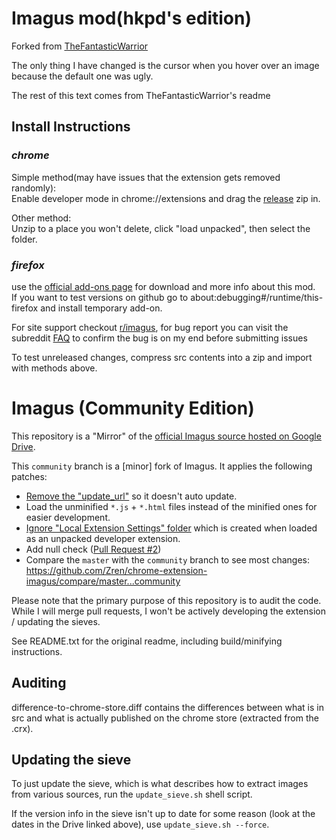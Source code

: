 # Imagus mod(hkpd's edition)

Forked from [TheFantasticWarrior](https://github.com/TheFantasticWarrior/chrome-extension-imagus/)

The only thing I have changed is the cursor when you hover over an image because the default one was ugly.

The rest of this text comes from TheFantasticWarrior's readme

## Install Instructions

### **_chrome_**

Simple method(may have issues that the extension gets removed randomly):  
Enable developer mode in chrome://extensions and drag the [release](https://github.com/TheFantasticWarrior/chrome-extension-imagus/releases) zip in.

Other method:  
Unzip to a place you won't delete, click "load unpacked", then select the folder.

### **_firefox_**

use the [official add-ons page](https://addons.mozilla.org/en-US/firefox/addon/imagus-mod/) for download and more info about this mod.  
If you want to test versions on github go to about:debugging#/runtime/this-firefox and install temporary add-on.

For site support checkout [r/imagus](https://www.reddit.com/r/imagus/), for bug report you can visit the subreddit [FAQ](http://forum.ru-board.com/topic.cgi?forum=5&topic=50874&start=0&limit=1&m=7#1) to confirm the bug is on my end before submitting issues

To test unreleased changes, compress src contents into a zip and import with methods above.

# Imagus (Community Edition)

This repository is a "Mirror" of the [official Imagus source hosted on Google Drive](https://drive.google.com/drive/folders/0Bx8fnUCX4W2IUTNPT0s2eUFDQms).

This `community` branch is a [minor] fork of Imagus. It applies the following patches:

-   [Remove the "update_url"](https://github.com/Zren/chrome-extension-imagus/commit/3974d88844ce044c0162e67247ac173f6cd488c9) so it doesn't auto update.
-   Load the unminified `*.js` + `*.html` files instead of the minified ones for easier development.
-   [Ignore "Local Extension Settings" folder](https://github.com/Zren/chrome-extension-imagus/commit/7ed81835b490fa0997a8accea95a442348e19cee) which is created when loaded as an unpacked developer extension.
-   Add null check ([Pull Request #2](https://github.com/Zren/chrome-extension-imagus/pull/2))
-   Compare the `master` with the `community` branch to see most changes:  
    https://github.com/Zren/chrome-extension-imagus/compare/master...community

Please note that the primary purpose of this repository is to audit the code. While I will merge pull requests, I won't be actively developing the extension / updating the sieves.

See README.txt for the original readme, including build/minifying instructions.

## Auditing

difference-to-chrome-store.diff contains the differences between what is in src
and what is actually published on the chrome store (extracted from the .crx).

## Updating the sieve

To just update the sieve, which is what describes how to extract images from
various sources, run the `update_sieve.sh` shell script.

If the version info in the sieve isn't up to date for some reason (look at the
dates in the Drive linked above), use `update_sieve.sh --force`.
